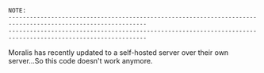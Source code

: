 ```
NOTE:
-------------------------------------------------------------------------------------------------------------
-------------------------------------------------------------------------------------------------------------

```

Moralis has recently updated to a self-hosted server over their own server...So this code doesn't work anymore.



